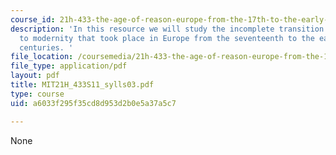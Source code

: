 ```yaml
---
course_id: 21h-433-the-age-of-reason-europe-from-the-17th-to-the-early-19th-centuries-spring-2011
description: 'In this resource we will study the incomplete transition from tradition
  to modernity that took place in Europe from the seventeenth to the early nineteenth
  centuries. '
file_location: /coursemedia/21h-433-the-age-of-reason-europe-from-the-17th-to-the-early-19th-centuries-spring-2011/a6033f295f35cd8d953d2b0e5a37a5c7_MIT21H_433S11_sylls03.pdf
file_type: application/pdf
layout: pdf
title: MIT21H_433S11_sylls03.pdf
type: course
uid: a6033f295f35cd8d953d2b0e5a37a5c7

---
```

None